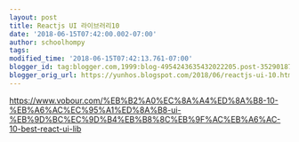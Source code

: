 ```yaml
---
layout: post
title: Reactjs UI 라이브러리10
date: '2018-06-15T07:42:00.002-07:00'
author: schoolhompy
tags: 
modified_time: '2018-06-15T07:42:13.761-07:00'
blogger_id: tag:blogger.com,1999:blog-4954243635432022205.post-3529018712808430617
blogger_orig_url: https://yunhos.blogspot.com/2018/06/reactjs-ui-10.html
---
```


https://www.vobour.com/%EB%B2%A0%EC%8A%A4%ED%8A%B8-10-%EB%A6%AC%EC%95%A1%ED%8A%B8-ui-%EB%9D%BC%EC%9D%B4%EB%B8%8C%EB%9F%AC%EB%A6%AC-10-best-react-ui-lib